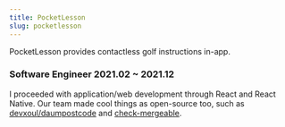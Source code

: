 ```yaml
---
title: PocketLesson
slug: pocketlesson
---
```


PocketLesson provides contactless golf instructions in-app.

### Software Engineer 2021.02 ~ 2021.12

I proceeded with application/web development through React and React Native. Our team made cool things as open-source too, such as [devxoul/daumpostcode](https://github.com/devxoul/daumpostcode) and [check-mergeable](https://github.com/check-mergeable/check-mergeable).
